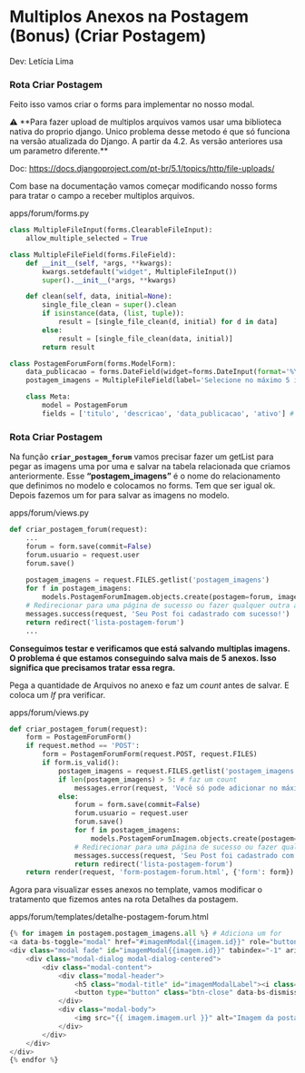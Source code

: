 # **Multiplos Anexos na Postagem (Bonus)** (Criar Postagem)

Dev: Letícia Lima

### Rota Criar Postagem 
    
Feito isso vamos criar o forms para implementar no nosso modal.

<aside>
⚠️ **Para fazer upload de multiplos arquivos vamos usar uma biblioteca nativa do proprio django. Unico problema desse metodo é que só funciona na versão atualizada do Django. A partir da 4.2. As versão anteriores usa um parametro diferente.**

</aside>

Doc: https://docs.djangoproject.com/pt-br/5.1/topics/http/file-uploads/

Com base na documentação vamos começar modificando nosso forms para tratar o campo a receber multiplos arquivos.

apps/forum/forms.py

```python
class MultipleFileInput(forms.ClearableFileInput):
    allow_multiple_selected = True

class MultipleFileField(forms.FileField):
    def __init__(self, *args, **kwargs):
        kwargs.setdefault("widget", MultipleFileInput())
        super().__init__(*args, **kwargs)

    def clean(self, data, initial=None):
        single_file_clean = super().clean
        if isinstance(data, (list, tuple)):
            result = [single_file_clean(d, initial) for d in data]
        else:
            result = [single_file_clean(data, initial)]
        return result

class PostagemForumForm(forms.ModelForm):
    data_publicacao = forms.DateField(widget=forms.DateInput(format='%Y-%m-%d',attrs={'type': 'date'}))
    postagem_imagens = MultipleFileField(label='Selecione no máximo 5 imagens.',required=False) # Adiciona isso

    class Meta:
        model = PostagemForum
        fields = ['titulo', 'descricao', 'data_publicacao', 'ativo'] # remove anexar imagem

```

### Rota Criar Postagem

Na função **`criar_postagem_forum`** vamos precisar fazer um getList para pegar as imagens uma por uma e salvar na tabela relacionada que criamos anteriormente. Esse **“postagem_imagens”** é o nome do relacionamento que definimos no modelo e colocamos no forms. Tem que ser igual ok. Depois fazemos um for para salvar as imagens no modelo.

apps/forum/views.py

```python
def criar_postagem_forum(request):
    ...      
    forum = form.save(commit=False)
    forum.usuario = request.user
    forum.save()
    
    postagem_imagens = request.FILES.getlist('postagem_imagens')
    for f in postagem_imagens:
        models.PostagemForumImagem.objects.create(postagem=forum, imagem=f)
    # Redirecionar para uma página de sucesso ou fazer qualquer outra ação desejada
    messages.success(request, 'Seu Post foi cadastrado com sucesso!')
    return redirect('lista-postagem-forum')
    ...
```

**Conseguimos testar e verificamos que está salvando multiplas imagens. O problema é que estamos conseguindo salva mais de 5 anexos. Isso significa que precisamos tratar essa regra.** 

Pega a quantidade de Arquivos no anexo e faz um *count* antes de salvar. E coloca um *If* pra verificar. 

apps/forum/views.py

```python
def criar_postagem_forum(request):
    form = PostagemForumForm()
    if request.method == 'POST':
        form = PostagemForumForm(request.POST, request.FILES)
        if form.is_valid():
            postagem_imagens = request.FILES.getlist('postagem_imagens') # pega as imagens
            if len(postagem_imagens) > 5: # faz um count
                messages.error(request, 'Você só pode adicionar no máximo 5 imagens.')
            else:
                forum = form.save(commit=False)
                forum.usuario = request.user
                forum.save()
                for f in postagem_imagens:
                    models.PostagemForumImagem.objects.create(postagem=forum, imagem=f)
                # Redirecionar para uma página de sucesso ou fazer qualquer outra ação desejada
                messages.success(request, 'Seu Post foi cadastrado com sucesso!')
                return redirect('lista-postagem-forum')
    return render(request, 'form-postagem-forum.html', {'form': form})
```

Agora para visualizar esses anexos no template, vamos modificar o tratamento que fizemos antes na rota Detalhes da postagem.

apps/forum/templates/detalhe-postagem-forum.html

```python
{% for imagem in postagem.postagem_imagens.all %} # Adiciona um for 
<a data-bs-toggle="modal" href="#imagemModal{{imagem.id}}" role="button"><i class="link-info fas fa-image fa-2x me-2"></i></a>
<div class="modal fade" id="imagemModal{{imagem.id}}" tabindex="-1" aria-labelledby="imagemModalLabel" aria-hidden="true">
    <div class="modal-dialog modal-dialog-centered">
        <div class="modal-content">
            <div class="modal-header">
                <h5 class="modal-title" id="imagemModalLabel"><i class="link-info fas fa-image fa-2x me-2"></i></h5>
                <button type="button" class="btn-close" data-bs-dismiss="modal" aria-label="Close"></button>
            </div>
            <div class="modal-body"> 
                <img src="{{ imagem.imagem.url }}" alt="Imagem da postagem" class="img-fluid">
            </div> 
        </div>
    </div>
</div>  
{% endfor %}
```